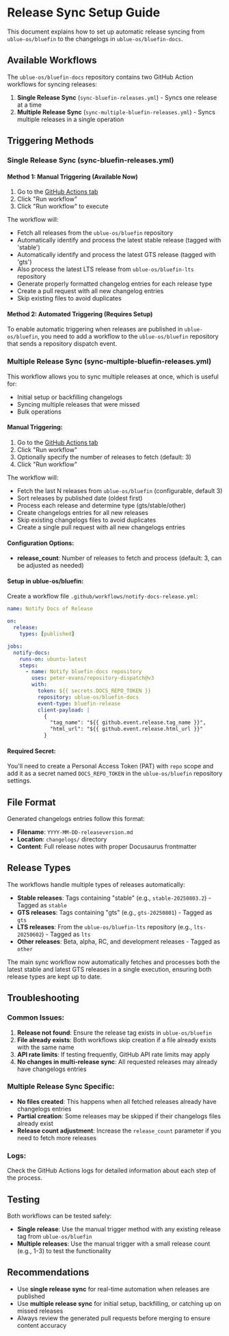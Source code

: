 # Release Sync Setup Guide

This document explains how to set up automatic release syncing from `ublue-os/bluefin` to the changelogs in `ublue-os/bluefin-docs`.

## Available Workflows

The `ublue-os/bluefin-docs` repository contains two GitHub Action workflows for syncing releases:

1. **Single Release Sync** (`sync-bluefin-releases.yml`) - Syncs one release at a time
2. **Multiple Release Sync** (`sync-multiple-bluefin-releases.yml`) - Syncs multiple releases in a single operation

## Triggering Methods

### Single Release Sync (sync-bluefin-releases.yml)

#### Method 1: Manual Triggering (Available Now)

1. Go to the [GitHub Actions tab](https://github.com/ublue-os/bluefin-docs/actions/workflows/sync-bluefin-releases.yml)
2. Click "Run workflow"
3. Click "Run workflow" to execute

The workflow will:

- Fetch all releases from the `ublue-os/bluefin` repository
- Automatically identify and process the latest stable release (tagged with 'stable')
- Automatically identify and process the latest GTS release (tagged with 'gts')
- Also process the latest LTS release from `ublue-os/bluefin-lts` repository
- Generate properly formatted changelog entries for each release type
- Create a pull request with all new changelog entries
- Skip existing files to avoid duplicates

#### Method 2: Automated Triggering (Requires Setup)

To enable automatic triggering when releases are published in `ublue-os/bluefin`, you need to add a workflow to the `ublue-os/bluefin` repository that sends a repository dispatch event.

### Multiple Release Sync (sync-multiple-bluefin-releases.yml)

This workflow allows you to sync multiple releases at once, which is useful for:

- Initial setup or backfilling changelogs
- Syncing multiple releases that were missed
- Bulk operations

#### Manual Triggering:

1. Go to the [GitHub Actions tab](https://github.com/ublue-os/bluefin-docs/actions/workflows/sync-multiple-bluefin-releases.yml)
2. Click "Run workflow"
3. Optionally specify the number of releases to fetch (default: 3)
4. Click "Run workflow"

The workflow will:

- Fetch the last N releases from `ublue-os/bluefin` (configurable, default 3)
- Sort releases by published date (oldest first)
- Process each release and determine type (gts/stable/other)
- Create changelogs entries for all new releases
- Skip existing changelogs files to avoid duplicates
- Create a single pull request with all new changelogs entries

#### Configuration Options:

- **release_count**: Number of releases to fetch and process (default: 3, can be adjusted as needed)

#### Setup in ublue-os/bluefin:

Create a workflow file `.github/workflows/notify-docs-release.yml`:

```yaml
name: Notify Docs of Release

on:
  release:
    types: [published]

jobs:
  notify-docs:
    runs-on: ubuntu-latest
    steps:
      - name: Notify bluefin-docs repository
        uses: peter-evans/repository-dispatch@v3
        with:
          token: ${{ secrets.DOCS_REPO_TOKEN }}
          repository: ublue-os/bluefin-docs
          event-type: bluefin-release
          client-payload: |
            {
              "tag_name": "${{ github.event.release.tag_name }}",
              "html_url": "${{ github.event.release.html_url }}"
            }
```

#### Required Secret:

You'll need to create a Personal Access Token (PAT) with `repo` scope and add it as a secret named `DOCS_REPO_TOKEN` in the `ublue-os/bluefin` repository settings.

## File Format

Generated changelogs entries follow this format:

- **Filename**: `YYYY-MM-DD-releaseversion.md`
- **Location**: `changelogs/` directory
- **Content**: Full release notes with proper Docusaurus frontmatter

## Release Types

The workflows handle multiple types of releases automatically:

- **Stable releases**: Tags containing "stable" (e.g., `stable-20250803.2`) - Tagged as `stable`
- **GTS releases**: Tags containing "gts" (e.g., `gts-20250801`) - Tagged as `gts`  
- **LTS releases**: From the `ublue-os/bluefin-lts` repository (e.g., `lts-20250602`) - Tagged as `lts`
- **Other releases**: Beta, alpha, RC, and development releases - Tagged as `other`

The main sync workflow now automatically fetches and processes both the latest stable and latest GTS releases in a single execution, ensuring both release types are kept up to date.

## Troubleshooting

### Common Issues:

1. **Release not found**: Ensure the release tag exists in `ublue-os/bluefin`
2. **File already exists**: Both workflows skip creation if a file already exists with the same name
3. **API rate limits**: If testing frequently, GitHub API rate limits may apply
4. **No changes in multi-release sync**: All requested releases may already have changelogs entries

### Multiple Release Sync Specific:

- **No files created**: This happens when all fetched releases already have changelogs entries
- **Partial creation**: Some releases may be skipped if their changelogs files already exist
- **Release count adjustment**: Increase the `release_count` parameter if you need to fetch more releases

### Logs:

Check the GitHub Actions logs for detailed information about each step of the process.

## Testing

Both workflows can be tested safely:

- **Single release**: Use the manual trigger method with any existing release tag from `ublue-os/bluefin`
- **Multiple releases**: Use the manual trigger with a small release count (e.g., 1-3) to test the functionality

## Recommendations

- Use **single release sync** for real-time automation when releases are published
- Use **multiple release sync** for initial setup, backfilling, or catching up on missed releases
- Always review the generated pull requests before merging to ensure content accuracy

